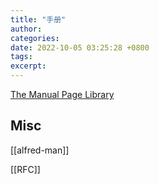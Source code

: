 ```yaml
---
title: "手册"
author: 
categories: 
date: 2022-10-05 03:25:28 +0800
tags: 
excerpt: 
---
```




[The Manual Page Library](http://man.cat-v.org/)


## Misc

[[alfred-man]]

[[RFC]]



